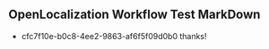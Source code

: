 ## OpenLocalization Workflow Test MarkDown
* cfc7f10e-b0c8-4ee2-9863-af6f5f09d0b0 thanks!

<!--HONumber=Jan17_HO1-->


